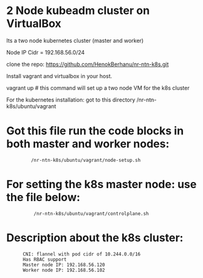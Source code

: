 # 2 Node kubeadm cluster on VirtualBox

Its a two node kubernetes cluster (master and worker)

Node IP Cidr = 192.168.56.0/24

clone the repo: https://github.com/HenokBerhanu/nr-ntn-k8s.git

Install vagrant and virtualbox in your host.

vagrant up # this command will set up a two node VM for the k8s cluster

For the kubernetes installation:  got to this directory /nr-ntn-k8s/ubuntu/vagrant

# Got this file run the code blocks in both master and worker nodes:
             /nr-ntn-k8s/ubuntu/vagrant/node-setup.sh
# For setting the k8s master node: use the file below:
              /nr-ntn-k8s/ubuntu/vagrant/controlplane.sh
    
    
# Description about the k8s cluster:
          CNI: flannel with pod cidr of 10.244.0.0/16
          Has RBAC support
          Master node IP: 192.168.56.120
          Worker node IP: 192.168.56.102
